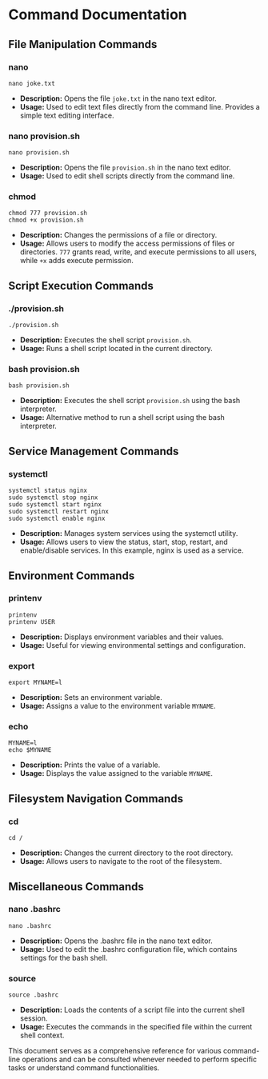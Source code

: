 # Command Documentation

## File Manipulation Commands

### nano

`nano joke.txt`

- **Description:** Opens the file `joke.txt` in the nano text editor.
- **Usage:** Used to edit text files directly from the command line. Provides a simple text editing interface.

### nano provision.sh

`nano provision.sh`

- **Description:** Opens the file `provision.sh` in the nano text editor.
- **Usage:** Used to edit shell scripts directly from the command line.

### chmod

`chmod 777 provision.sh` \
`chmod +x provision.sh`

- **Description:** Changes the permissions of a file or directory.
- **Usage:** Allows users to modify the access permissions of files or directories. `777` grants read, write, and execute permissions to all users, while `+x` adds execute permission.

## Script Execution Commands

### ./provision.sh

`./provision.sh`

- **Description:** Executes the shell script `provision.sh`.
- **Usage:** Runs a shell script located in the current directory.

### bash provision.sh

`bash provision.sh`

- **Description:** Executes the shell script `provision.sh` using the bash interpreter.
- **Usage:** Alternative method to run a shell script using the bash interpreter.

## Service Management Commands

### systemctl

`systemctl status nginx` \
`sudo systemctl stop nginx` \
`sudo systemctl start nginx` \
`sudo systemctl restart nginx` \
`sudo systemctl enable nginx`

- **Description:** Manages system services using the systemctl utility.
- **Usage:** Allows users to view the status, start, stop, restart, and enable/disable services. In this example, nginx is used as a service.

## Environment Commands

### printenv

`printenv` \
`printenv USER`

- **Description:** Displays environment variables and their values.
- **Usage:** Useful for viewing environmental settings and configuration.

### export

`export MYNAME=l`

- **Description:** Sets an environment variable.
- **Usage:** Assigns a value to the environment variable `MYNAME`.

### echo

`MYNAME=l` \
`echo $MYNAME`

- **Description:** Prints the value of a variable.
- **Usage:** Displays the value assigned to the variable `MYNAME`.

## Filesystem Navigation Commands

### cd

`cd /`

- **Description:** Changes the current directory to the root directory.
- **Usage:** Allows users to navigate to the root of the filesystem.

## Miscellaneous Commands

### nano .bashrc

`nano .bashrc`

- **Description:** Opens the .bashrc file in the nano text editor.
- **Usage:** Used to edit the .bashrc configuration file, which contains settings for the bash shell.

### source

`source .bashrc`

- **Description:** Loads the contents of a script file into the current shell session.
- **Usage:** Executes the commands in the specified file within the current shell context.

This document serves as a comprehensive reference for various command-line operations and can be consulted whenever needed to perform specific tasks or understand command functionalities.
